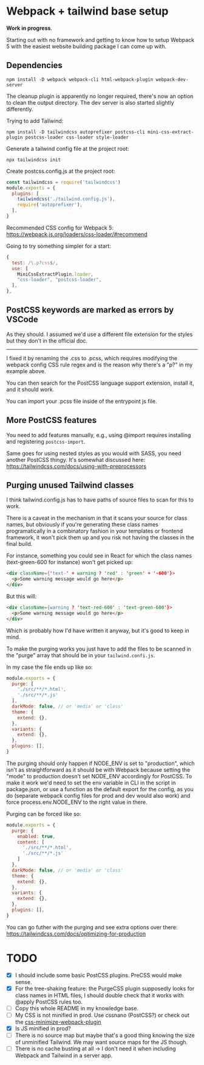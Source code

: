 # Webpack + tailwind base setup
**Work in progress**.

Starting out with no framework and getting to know how to setup Webpack 5 with the easiest website building package I can come up with.

## Dependencies
```
npm install -D webpack webpack-cli html-webpack-plugin webpack-dev-server
```

The cleanup plugin is apparently no longer required, there's now an option to clean the output directory. The dev server is also started slightly differently.

Trying to add Tailwind:
```
npm install -D tailwindcss autoprefixer postcss-cli mini-css-extract-plugin postcss-loader css-loader style-loader
```

Generate a tailwind config file at the project root:
```
npx tailwindcss init
```

Create postcss.config.js at the project root:
```js
const tailwindcss = require('tailwindcss')
module.exports = {
  plugins: [
    tailwindcss('./tailwind.config.js'),
    require('autoprefixer'),
  ],
}
```

Recommended CSS config for Webpack 5: https://webpack.js.org/loaders/css-loader/#recommend

Going to try something simpler for a start:
```js
{
  test: /\.p?css$/,
  use: [
    MiniCssExtractPlugin.loader,
    "css-loader", "postcss-loader",
  ],
},
```

## PostCSS keywords are marked as errors by VSCode
As they should. I assumed we'd use a different file extension for the styles but they don't in the official doc.

---

I fixed it by renaming the .css to .pcss, which requires modifying the webpack config CSS rule regex and is the reason why there's a "p?" in my example above.

You can then search for the PostCSS language support extension, install it, and it should work.

You can import your .pcss file inside of the entrypoint js file.

## More PostCSS features
You need to add features manually, e.g., using @import requires installing and registering `postcss-import`.

Same goes for using nested styles as you would with SASS, you need another PostCSS thingy. It's somewhat discussed here: https://tailwindcss.com/docs/using-with-preprocessors

## Purging unused Tailwind classes
I think tailwind.config.js has to have paths of source files to scan for this to work.

There is a caveat in the mechanism in that it scans your source for class names, but obviously if you're generating these class names programatically in a combinatory fashion in your templates or frontend framework, it won't pick them up and you risk not having the classes in the final build.

For instance, something you could see in React for which the class names (text-green-600 for instance) won't get picked up:
```html
<div className={'text-' + warning ? 'red' : 'green' + '-600'}>
  <p>Some warning message would go here</p>
</div>
```
But this will:
```html
<div className={warning ? 'text-red-600' : 'text-green-600'}>
  <p>Some warning message would go here</p>
</div>
```
Which is probably how I'd have written it anyway, but it's good to keep in mind.

To make the purging works you just have to add the files to be scanned in the "purge" array that should be in your `tailwind.confi.js`.

In my case the file ends up like so:
```js
module.exports = {
  purge: [
    './src/**/*.html',
    './src/**/*.js'
  ],
  darkMode: false, // or 'media' or 'class'
  theme: {
    extend: {},
  },
  variants: {
    extend: {},
  },
  plugins: [],
}
```

The purging should only happen if NODE_ENV is set to "production", which isn't as straightforward as it should be with Webpack because setting the "mode" to production doesn't set NODE_ENV accordingly for PostCSS. To make it work we'd need to set the env variable in CLI in the script in package.json, or use a function as the default export for the config, as you do (separate webpack config files for prod and dev would also work) and force process.env.NODE_ENV to the right value in there.

Purging can be forced like so:
```js
module.exports = {
  purge: {
    enabled: true,
    content: [
      './src/**/*.html',
      './src/**/*.js'
    ]
  },
  darkMode: false, // or 'media' or 'class'
  theme: {
    extend: {},
  },
  variants: {
    extend: {},
  },
  plugins: [],
}
```

You can go futher with the purging and see extra options over there: https://tailwindcss.com/docs/optimizing-for-production

# TODO
- [x] I should include some basic PostCSS plugins. PreCSS would make sense.
- [x] For the tree-shaking feature: the PurgeCSS plugin supposedly looks for class names in HTML files, I should double check that it works with @apply PostCSS rules too.
- [ ] Copy this whole README in my knowledge base.
- [ ] My CSS is not minified in prod. Use cssnano (PostCSS?) or check out the [css-minimize-webpack-plugin](https://webpack.js.org/plugins/css-minimizer-webpack-plugin)
- [x] Is JS minified in prod?
- [ ] There is no source map but maybe that's a good thing knowing the size of unminified Tailwind. We may want source maps for the JS though.
- [ ] There is no cache busting at all -> I don't need it when including Webpack and Tailwind in a server app.